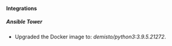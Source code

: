 #### Integrations
##### Ansible Tower
- Upgraded the Docker image to: *demisto/python3:3.9.5.21272*.
